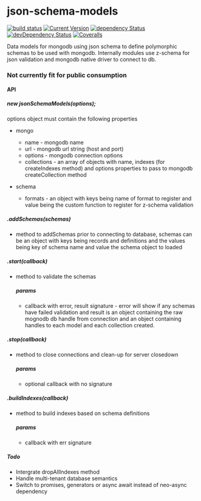 # json-schema-models
[![build status](https://travis-ci.org/simon-p-r/json-schema-models.svg?branch=master)](https://travis-ci.org/simon-p-r/json-schema-models)
[![Current Version](https://img.shields.io/npm/v/json-schema-models.svg?maxAge=1000)](https://www.npmjs.com/package/json-schema-models)
[![dependency Status](https://img.shields.io/david/simon-p-r/json-schema-models.svg?maxAge=1000)](https://david-dm.org/simon-p-r/json-schema-models)
[![devDependency Status](https://img.shields.io/david/dev/simon-p-r/json-schema-models.svg?maxAge=1000)](https://david-dm.org/simon-p-r/json-schema-models?type=dev)
[![Coveralls](https://img.shields.io/coveralls/simon-p-r/json-schema-models.svg?maxAge=1000)](https://coveralls.io/github/simon-p-r/json-schema-models)


Data models for mongodb using json schema to define polymorphic schemas to be used with mongodb.
Internally modules use z-schema for json validation and mongodb native driver to connect to db.

### Not currently fit for public consumption


#### API

##### new jsonSchemaModels(options);

options object must contain the following properties
+ mongo
   + name - mongodb name
   + url - mongodb url string (host and port)
   + options - mongodb connection options
   + collections - an array of objects with name, indexes (for createIndexes method) and options properties to pass to mongodb createCollection method

+ schema
   + formats - an object with keys being name of format to register and value being the custom function to register for z-schema validation

##### .addSchemas(schemas)

+ method to addSchemas prior to connecting to database, schemas can be an object with keys being records and definitions and the values being key of schema name and value the schema object to loaded



##### .start(callback)

+ method to validate the schemas

    ##### params
    + callback with error, result signature - error will show if any schemas have failed validation and result is an object containing the raw mognodb db handle from connection and an object containing handles to each model and each collection created.

##### .stop(callback)

+ method to close connections and clean-up for server closedown

    ##### params
    + optional callback with no signature

##### .buildIndexes(callback)

+ method to build indexes based on schema definitions

    ##### params
    + callback with err signature

##### Todo

+ Intergrate dropAllIndexes method
+ Handle multi-tenant database semantics
+ Switch to promises, generators or async await instead of neo-async dependency

